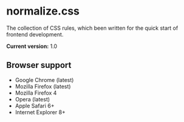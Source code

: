 # normalize.css

The collection of CSS rules, which been written for the quick start of frontend development.

**Current version:** 1.0

## Browser support

* Google Chrome (latest)
* Mozilla Firefox (latest)
* Mozilla Firefox 4
* Opera (latest)
* Apple Safari 6+
* Internet Explorer 8+
